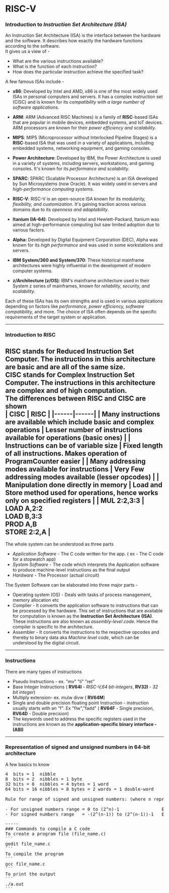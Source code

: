 # RISC-V

### Introduction to ***Instruction Set Architecture (ISA)***
An Instruction Set Architecture (ISA) is the interface between the hardware and the software. It describes how exactly the hardware functions according to the software.  
It gives us a view of -   
- What are the various instructions available?
- What is the function of each instruction?
- How does the particular instruction achieve the specified task?

A few famous ISAs include - 
- **x86**: Developed by Intel and AMD, x86 is one of the most widely used ISAs in personal computers and servers. It has a complex instruction set (CISC) and is known for its *compatibility with a large number of software applications*.

- **ARM**: ARM (Advanced RISC Machines) is a family of **RISC**-based ISAs that are popular in mobile devices, embedded systems, and IoT devices. ARM processors are known for their *power efficiency and scalability*.

- **MIPS**: MIPS (Microprocessor without Interlocked Pipeline Stages) is a **RISC**-based ISA that was used in a variety of applications, including embedded systems, networking equipment, and gaming consoles.

- **Power Architecture**: Developed by IBM, the Power Architecture is used in a variety of systems, including servers, workstations, and gaming consoles. It's known for its *performance and scalability.*

- **SPARC**: SPARC (Scalable Processor Architecture) is an ISA developed by Sun Microsystems (now Oracle). It was widely used in servers and *high-performance computing systems*.

- **RISC-V**: RISC-V is an open-source ISA known for its *modularity, flexibility, and customization*. It's gaining traction across various domains due to its *openness and adaptability*.

- **Itanium (IA-64)**: Developed by Intel and Hewlett-Packard, Itanium was aimed at high-performance computing but saw limited adoption due to various factors.

- **Alpha:** Developed by Digital Equipment Corporation (DEC), Alpha was known for its *high performance* and was used in some workstations and servers.

- **IBM System/360 and System/370**: These historical mainframe architectures were highly influential in the development of modern computer systems.

- **z/Architecture (z/OS)**: IBM's mainframe architecture used in their System z series of mainframes, known for *reliability, security, and scalability*.

Each of these ISAs has its own strengths and is used in various applications depending on factors like *performance, power efficiency, software compatibility,* and more. The choice of ISA often depends on the specific requirements of the target system or application.

---------
### Introduction to RISC 
RISC stands for Reduced Instruction Set Computer. The instructions in this architecture are basic and are all of the same size.   
CISC stands for Complex Instruction Set Computer. The instructions in this architecture are complex and of high computation.  
The differences between RISC and CISC are shown  
| CISC | RISC | 
|------|------|
| Many instructions are available which include basic and complex operations | Lesser number of instructions available for operations (basic ones) | 
| Instructions can be of variable size | Fixed length of all instructions. Makes operation of ProgramCounter easier |
| Many addressing modes available for instructions | Very Few addressing modes available (lesser opcodes) |
| Manipulation done directly in memory | Load and Store method used for operations, hence works only on specified registers |
| MUL 2:2,3:3 | LOAD A,2:2 <br /> LOAD B,3:3 <br /> PROD A,B <br /> STORE 2:2,A |  
--------
The whole system can be understood as three parts    
- *Application Software* - The C code written for the app. ( ex - The C code for a stopwatch app)  
- *System Software* - The code which interprets the Application software to produce machine-level instructions as the final output
- *Hardware* - The Processor (actual circuit)
  
The System Software can be elaborated into three major parts -   
- Operating system (OS) - Deals with tasks of process management, memory allocation etc
- Complier - It converts the application software to instructions that can be processed by the hardware. This set of instructions that are available for computation is known as the **Instruction Set Architecture (ISA)**. These instructions are also known as *assembly-level code*. Hence the compiler is specific to the architecture.
- Assembler - It converts the instructions to the respective opcodes and thereby to binary data aka *Machine level code*, which can be understood by the digital circuit.

 ------
 
### Instructions
There are many types of instructions  
- Pseudo Instructions - ex. "mv" "li" "ret"
- Base Integer Instructions ( **RV64I** - *RISC-V,64 bit-integers*, **RV32I** - *32 bit integer*)
- Multiply extension- ex. mulw divw ( **RV64M**)
- Single and double precision floating point Instruction - instruction usually starts with an "f". Ex "flw","fadd" ( **RV64F** - Single precision, **RV64D** - Double precision)
- The keywords used to address the specific registers used in the instructions are known as the **application-specific binary interface - (ABI)**
-----
### Representation of signed and unsigned numbers in 64-bit  architecture  
A few basics to know   
<pre>
4  bits = 1  nibble  
8  bits = 2  nibbles = 1 byte  
32 bits = 8  nibbles = 4 bytes = 1 word  
64 bits = 16 nibbles = 8 bytes = 2 words = 1 double-word  

Rule for range of signed and unsigned numbers: (where n represents the number of bits)  

- For unsigned numbers range = 0 to (2^n)-1                Eg. For n = 4, range = 0 to 15   
- For signed numbers range   = -(2^(n-1)) to (2^(n-1))-1   Eg. For n = 4, range = -8 to 7
<pre>
-----
### Commands to compile a C code
To create a program file (file_name.c)
```
gedit file_name.c
```
To compile the program 
```
gcc file_name.c
```
To print the output 
```
./a.out
```

